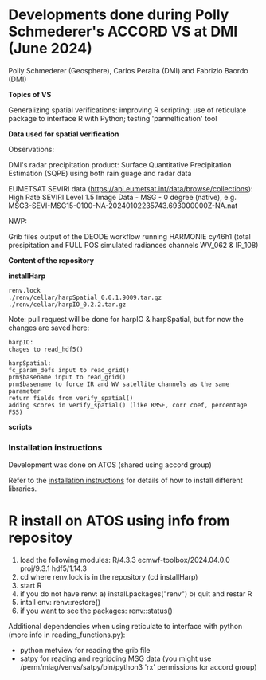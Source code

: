# Developments done during Polly Schmederer's ACCORD VS at DMI (June 2024)

Polly Schmederer (Geosphere), Carlos Peralta (DMI) and Fabrizio Baordo (DMI)

**Topics of VS**

Generalizing spatial verifications: improving R scripting; use of reticulate package to interface R with Python; testing 'pannelfication' tool

**Data used for spatial verification**

Observations:

DMI's radar precipitation product: Surface Quantitative Precipitation Estimation (SQPE) using both rain guage and radar data

EUMETSAT SEVIRI data (https://api.eumetsat.int/data/browse/collections): High Rate SEVIRI Level 1.5 Image Data - MSG - 0 degree (native), e.g. MSG3-SEVI-MSG15-0100-NA-20240102235743.693000000Z-NA.nat

NWP: 

Grib files output of the DEODE workflow running HARMONIE cy46h1 (total presipitation and FULL POS simulated radiances channels WV_062 & IR_108)

**Content of the repository**

**installHarp**
  
    renv.lock
    ./renv/cellar/harpSpatial_0.0.1.9009.tar.gz
    ./renv/cellar/harpIO_0.2.2.tar.gz
  
  Note: pull request will be done for harpIO & harpSpatial, but for now the changes are saved here:
  
    harpIO:
    chages to read_hdf5()
     
    harpSpatial:
    fc_param_defs input to read_grid()
    prm$basename input to read_grid()      
    prm$basename to force IR and WV satellite channels as the same parameter     
    return fields from verify_spatial()     
    adding scores in verify_spatial() (like RMSE, corr coef, percentage FSS) 
    
**scripts**
   
### Installation instructions

Development was done on ATOS (shared using accord group)

Refer to the [installation instructions](INSTALLATION.md) for details of how to install different libraries.

# R install on ATOS using info from repositoy

1) load the following modules: R/4.3.3 ecmwf-toolbox/2024.04.0.0 proj/9.3.1 hdf5/1.14.3
2) cd where renv.lock is in the repository (cd installHarp)
3) start R
4) if you do not have renv: a) install.packages("renv") b) quit and restar R
5) intall env: renv::restore()
6) if you want to see the packages: renv::status() 
 

Additional dependencies when using reticulate to interface with python (more info in reading_functions.py):

- python metview for reading the grib file
- satpy for reading and regridding MSG data (you might use /perm/miag/venvs/satpy/bin/python3 'rx' permissions for accord group)

